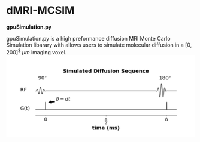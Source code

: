 # dMRI-MCSIM

__gpuSimulation.py__

gpuSimulation.py is a high preformance diffusion MRI Monte Carlo Simulation libarary with allows users to simulate molecular diffusion in a $[0, 200]^{3} \; \mu m$ imaging voxel. 
![My Image](figures_for_mcsim/diff_sequence.png)
